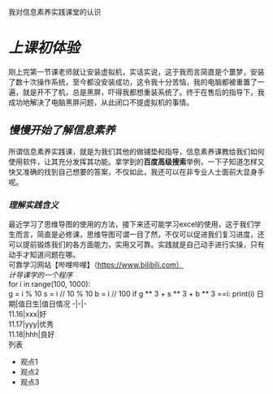 我对信息素养实践课堂的认识  
# *上课初体验*  
刚上完第一节课老师就让安装虚拟机，实话实说，这于我而言简直是个噩梦，安装了数十次操作系统，至今都没安装成功，这令我十分苦恼，我的电脑都被重置了一遍，就是开不了机，总是黑屏，吓得我都想重装系统了。终于在售后的指导下，我成功地解决了电脑黑屏问题，从此闭口不提虚拟机的事情。  
## *慢慢开始了解信息素养*  
所谓信息素养实践课，就是为我们其他的做铺垫和指导，信息素养课教给我们如何使用软件，让其充分发挥其功能。拿学到的**百度高级搜索**举例，一下子知道怎样又快又准确的找到自己想要的答案，不仅如此，我还可以在非专业人士面前大显身手呢。  
### *理解实践含义*  
最近学习了思维导图的使用的方法，接下来还可能学习excel的使用，这于我们学生而言，简直是必修课，思维导图可谓一目了然，不仅可以促进我们复习进度，还可以提前锻炼我们的各方面能力，实用又可靠。实践就是自己动手进行实操，只有动手才知道问题在哪。  
可靠学习网站【哔哩哔哩】（https://www.bilibili.com）  
*计导课学的一个程序*  
    for i in range(100, 1000):  
        g = i % 10
        s = i // 10 % 10
        b = i // 100
        if g ** 3 + s ** 3 + b ** 3 ==i:
           print(i)
日期|值日生|值日情况
-|-|-  
11.16|xxx|好  
11.17|yyy|优秀  
11.18|hhh|良好  
列表  
- 观点1
- 观点2
- 观点3
